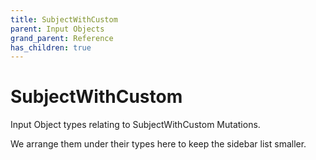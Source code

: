 ```yaml
---
title: SubjectWithCustom
parent: Input Objects
grand_parent: Reference
has_children: true
---
```


# SubjectWithCustom

Input Object types relating to SubjectWithCustom Mutations.

We arrange them under their types here to keep the sidebar list smaller.

